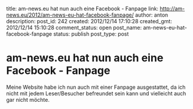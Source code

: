 title: am-news.eu hat nun auch eine Facebook - Fanpage
link: http://am-news.eu/2012/am-news-eu-hat-facebook-fanpage/
author: anton
description: 
post_id: 242
created: 2012/12/14 17:10:28
created_gmt: 2012/12/14 15:10:28
comment_status: open
post_name: am-news-eu-hat-facebook-fanpage
status: publish
post_type: post

# am-news.eu hat nun auch eine Facebook - Fanpage

Meine Website habe ich nun auch mit einer Fanpage ausgestattet, da ich nicht mit jedem Leser/Besucher befreundet sein kann und vielleicht auch gar nicht möchte.
